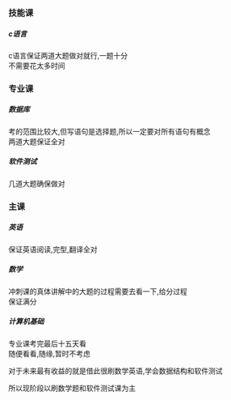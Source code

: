 ### 技能课
##### c语言
c语言保证两道大题做对就行,一题十分  
不需要花太多时间   

### 专业课
##### 数据库
考的范围比较大,但写语句是选择题,所以一定要对所有语句有概念  
两道大题保证全对  

##### 软件测试
几道大题确保做对  

### 主课
##### 英语
保证英语阅读,完型,翻译全对  

##### 数学
冲刺课的真体讲解中的大题的过程需要去看一下,给分过程  
保证满分  

##### 计算机基础
专业课考完最后十五天看  
随便看看,随缘,暂时不考虑    

对于未来最有收益的就是借此很刷数学英语,学会数据结构和软件测试  

所以现阶段以刷数学题和软件测试课为主  